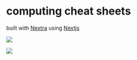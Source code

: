 # computing cheat sheets

built with [Nextra](https://github.com/shuding/nextra) using [Nextjs](https://github.com/vercel/next.js/)

[![](https://github.com/justinsgithub)](https://github.com/justinsgithub)


![](/public/demo.png)

